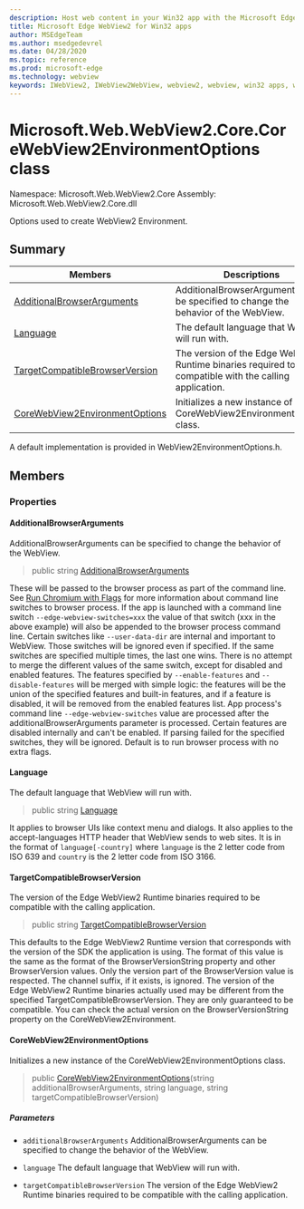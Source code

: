 ```yaml
---
description: Host web content in your Win32 app with the Microsoft Edge WebView2 control
title: Microsoft Edge WebView2 for Win32 apps
author: MSEdgeTeam
ms.author: msedgedevrel
ms.date: 04/28/2020
ms.topic: reference
ms.prod: microsoft-edge
ms.technology: webview
keywords: IWebView2, IWebView2WebView, webview2, webview, win32 apps, win32, edge, ICoreWebView2, ICoreWebView2Controller, browser control, edge html
---
```


# Microsoft.Web.WebView2.Core.CoreWebView2EnvironmentOptions class 

Namespace: Microsoft.Web.WebView2.Core
Assembly: Microsoft.Web.WebView2.Core.dll

Options used to create WebView2 Environment.

## Summary

 Members                        | Descriptions
--------------------------------|---------------------------------------------
[AdditionalBrowserArguments](#additionalbrowserarguments) | AdditionalBrowserArguments can be specified to change the behavior of the WebView.
[Language](#language) | The default language that WebView will run with.
[TargetCompatibleBrowserVersion](#targetcompatiblebrowserversion) | The version of the Edge WebView2 Runtime binaries required to be compatible with the calling application.
[CoreWebView2EnvironmentOptions](#corewebview2environmentoptions) | Initializes a new instance of the CoreWebView2EnvironmentOptions class.

A default implementation is provided in WebView2EnvironmentOptions.h.

## Members

### Properties

#### AdditionalBrowserArguments 

AdditionalBrowserArguments can be specified to change the behavior of the WebView.

> public string [AdditionalBrowserArguments](#additionalbrowserarguments)

These will be passed to the browser process as part of the command line. See [Run Chromium with Flags](https://aka.ms/RunChromiumWithFlags) for more information about command line switches to browser process. If the app is launched with a command line switch `--edge-webview-switches=xxx` the value of that switch (xxx in the above example) will also be appended to the browser process command line. Certain switches like `--user-data-dir` are internal and important to WebView. Those switches will be ignored even if specified. If the same switches are specified multiple times, the last one wins. There is no attempt to merge the different values of the same switch, except for disabled and enabled features. The features specified by `--enable-features` and `--disable-features` will be merged with simple logic: the features will be the union of the specified features and built-in features, and if a feature is disabled, it will be removed from the enabled features list. App process's command line `--edge-webview-switches` value are processed after the additionalBrowserArguments parameter is processed. Certain features are disabled internally and can't be enabled. If parsing failed for the specified switches, they will be ignored. Default is to run browser process with no extra flags.

#### Language 

The default language that WebView will run with.

> public string [Language](#language)

It applies to browser UIs like context menu and dialogs. It also applies to the accept-languages HTTP header that WebView sends to web sites. It is in the format of `language[-country]` where `language` is the 2 letter code from ISO 639 and `country` is the 2 letter code from ISO 3166.

#### TargetCompatibleBrowserVersion 

The version of the Edge WebView2 Runtime binaries required to be compatible with the calling application.

> public string [TargetCompatibleBrowserVersion](#targetcompatiblebrowserversion)

This defaults to the Edge WebView2 Runtime version that corresponds with the version of the SDK the application is using. The format of this value is the same as the format of the BrowserVersionString property and other BrowserVersion values. Only the version part of the BrowserVersion value is respected. The channel suffix, if it exists, is ignored. The version of the Edge WebView2 Runtime binaries actually used may be different from the specified TargetCompatibleBrowserVersion. They are only guaranteed to be compatible. You can check the actual version on the BrowserVersionString property on the CoreWebView2Environment.

#### CoreWebView2EnvironmentOptions 

Initializes a new instance of the CoreWebView2EnvironmentOptions class.

> public  [CoreWebView2EnvironmentOptions](#corewebview2environmentoptions)(string additionalBrowserArguments, string language, string targetCompatibleBrowserVersion)

##### Parameters
* `additionalBrowserArguments` AdditionalBrowserArguments can be specified to change the behavior of the WebView. 

* `language` The default language that WebView will run with. 

* `targetCompatibleBrowserVersion` The version of the Edge WebView2 Runtime binaries required to be compatible with the calling application.


